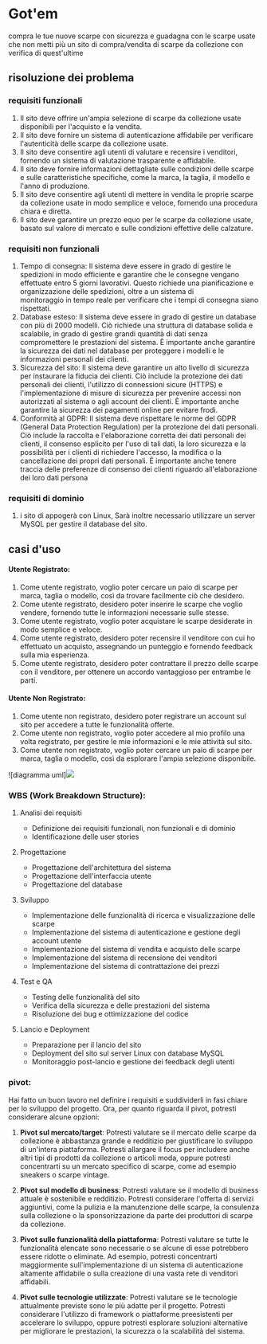 # Got'em
 compra le tue nuove scarpe con sicurezza e guadagna con le scarpe usate che non metti più un sito di compra/vendita di scarpe da collezione con verifica di quest'ultime
## risoluzione dei problema
### requisiti funzionali 
1. Il sito deve offrire un'ampia selezione di scarpe da collezione usate disponibili per l'acquisto e la vendita.
2. Il sito deve fornire un sistema di autenticazione affidabile per verificare l'autenticità delle scarpe da collezione usate.
3. Il sito deve consentire agli utenti di valutare e recensire i venditori, fornendo un sistema di valutazione trasparente e affidabile.
5. Il sito deve fornire informazioni dettagliate sulle condizioni delle scarpe e sulle caratteristiche specifiche, come la marca, la taglia, il modello e l'anno di produzione.
6. Il sito deve consentire agli utenti di mettere in vendita le proprie scarpe da collezione usate in modo semplice e veloce, fornendo una procedura chiara e diretta.
7. Il sito deve garantire un prezzo equo per le scarpe da collezione usate, basato sul valore di mercato e sulle condizioni effettive delle calzature.
### requisiti non funzionali 
1. Tempo di consegna: Il sistema deve essere in grado di gestire le spedizioni in modo efficiente e garantire che le consegne vengano effettuate entro 5 giorni lavorativi. Questo richiede una pianificazione e organizzazione delle spedizioni, oltre a un sistema di  
monitoraggio in tempo reale per verificare che i tempi di consegna siano rispettati.
2. Database esteso: Il sistema deve essere in grado di gestire un database con più di 2000 modelli. Ciò richiede una struttura di database solida e scalabile, in grado di gestire grandi quantità di dati senza compromettere le prestazioni del sistema. È importante anche garantire la sicurezza dei dati nel database per proteggere i modelli e le informazioni personali dei clienti.
3. Sicurezza del sito: Il sistema deve garantire un alto livello di sicurezza per instaurare la fiducia dei clienti. Ciò include la protezione dei dati personali dei clienti, l'utilizzo di connessioni sicure (HTTPS) e l'implementazione di misure di sicurezza per prevenire accessi non autorizzati al sistema o agli account dei clienti. È importante anche garantire la sicurezza dei pagamenti online per evitare frodi.
4. Conformità al GDPR: Il sistema deve rispettare le norme del GDPR (General Data Protection Regulation) per la protezione dei dati personali. Ciò include la raccolta e l'elaborazione corretta dei dati personali dei clienti, il consenso esplicito per l'uso di tali dati, la loro sicurezza e la possibilità per i clienti di richiedere l'accesso, la modifica o la cancellazione dei propri dati personali. È importante anche tenere traccia delle preferenze di consenso dei clienti riguardo all'elaborazione dei loro dati persona
### requisiti di dominio 
1. i sito di appogerà con Linux, Sarà inoltre necessario utilizzare un server MySQL per gestire il database del sito.  
## casi d'uso
#### Utente Registrato:
1. Come utente registrato, voglio poter cercare un paio di scarpe per marca, taglia o modello, così da trovare facilmente ciò che desidero.
2. Come utente registrato, desidero poter inserire le scarpe che voglio vendere, fornendo tutte le informazioni necessarie sulle stesse.
3. Come utente registrato, voglio poter acquistare le scarpe desiderate in modo semplice e veloce.
4. Come utente registrato, desidero poter recensire il venditore con cui ho effettuato un acquisto, assegnando un punteggio e fornendo feedback sulla mia esperienza.
5. Come utente registrato, desidero poter contrattare il prezzo delle scarpe con il venditore, per ottenere un accordo vantaggioso per entrambe le parti.

#### Utente Non Registrato:
1. Come utente non registrato, desidero poter registrare un account sul sito per accedere a tutte le funzionalità offerte.
2. Come utente non registrato, voglio poter accedere al mio profilo una volta registrato, per gestire le mie informazioni e le mie attività sul sito.
3. Come utente non registrato, voglio poter cercare un paio di scarpe per marca, taglia o modello, così da esplorare l'ampia selezione disponibile.

![diagramma uml]<img src="http://yuml.me/diagram/scruffy/usecase/[Utente Non Registrato]-(Registrazione),[Utente Non Registrato]-(Accedi),[Utente Non Registrato]-(Ricerca),[Utente Registrato]-(Ricerca),(Ricerca)<(Acquista/Vendi),[Utente Registrato]-(Contratta),(Contratta)<(Acquista/Vendi),[Utente Registrato]-(Recensione)]" >

### WBS (Work Breakdown Structure):

1. Analisi dei requisiti
   - Definizione dei requisiti funzionali, non funzionali e di dominio
   - Identificazione delle user stories
   
2. Progettazione
   - Progettazione dell'architettura del sistema
   - Progettazione dell'interfaccia utente
   - Progettazione del database

3. Sviluppo
   - Implementazione delle funzionalità di ricerca e visualizzazione delle scarpe
   - Implementazione del sistema di autenticazione e gestione degli account utente
   - Implementazione del sistema di vendita e acquisto delle scarpe
   - Implementazione del sistema di recensione dei venditori
   - Implementazione del sistema di contrattazione dei prezzi
   
4. Test e QA
   - Testing delle funzionalità del sito
   - Verifica della sicurezza e delle prestazioni del sistema
   - Risoluzione dei bug e ottimizzazione del codice
   
5. Lancio e Deployment
   - Preparazione per il lancio del sito
   - Deployment del sito sul server Linux con database MySQL
   - Monitoraggio post-lancio e gestione dei feedback degli utenti
### pivot:
Hai fatto un buon lavoro nel definire i requisiti e suddividerli in fasi chiare per lo sviluppo del progetto. Ora, per quanto riguarda il pivot, potresti considerare alcune opzioni:

1. **Pivot sul mercato/target**: Potresti valutare se il mercato delle scarpe da collezione è abbastanza grande e redditizio per giustificare lo sviluppo di un'intera piattaforma. Potresti allargare il focus per includere anche altri tipi di prodotti da collezione o articoli moda, oppure potresti concentrarti su un mercato specifico di scarpe, come ad esempio sneakers o scarpe vintage.

2. **Pivot sul modello di business**: Potresti valutare se il modello di business attuale è sostenibile e redditizio. Potresti considerare l'offerta di servizi aggiuntivi, come la pulizia e la manutenzione delle scarpe, la consulenza sulla collezione o la sponsorizzazione da parte dei produttori di scarpe da collezione.

3. **Pivot sulle funzionalità della piattaforma**: Potresti valutare se tutte le funzionalità elencate sono necessarie o se alcune di esse potrebbero essere ridotte o eliminate. Ad esempio, potresti concentrarti maggiormente sull'implementazione di un sistema di autenticazione altamente affidabile o sulla creazione di una vasta rete di venditori affidabili.

4. **Pivot sulle tecnologie utilizzate**: Potresti valutare se le tecnologie attualmente previste sono le più adatte per il progetto. Potresti considerare l'utilizzo di framework o piattaforme preesistenti per accelerare lo sviluppo, oppure potresti esplorare soluzioni alternative per migliorare le prestazioni, la sicurezza o la scalabilità del sistema.

